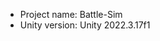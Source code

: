 <!-- UNITY CODE ASSIST INSTRUCTIONS START -->
- Project name: Battle-Sim
- Unity version: Unity 2022.3.17f1
<!-- UNITY CODE ASSIST INSTRUCTIONS END -->
